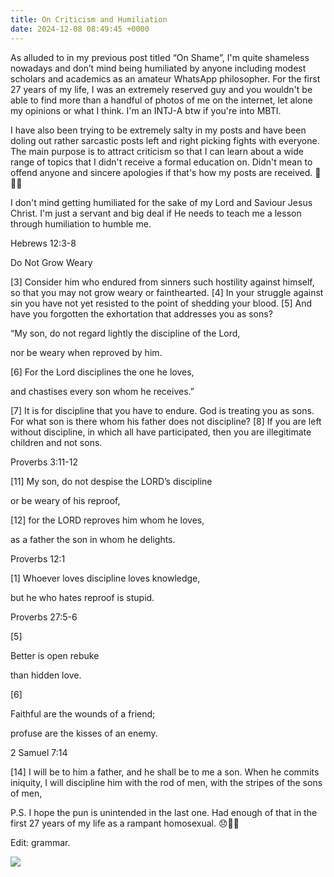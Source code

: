 ```yaml
---
title: On Criticism and Humiliation
date: 2024-12-08 08:49:45 +0000
---
```


As alluded to in my previous post titled “On Shame”, I'm quite shameless nowadays and don’t mind being humiliated by anyone including modest scholars and academics as an amateur WhatsApp philosopher. For the first 27 years of my life, I was an extremely reserved guy and you wouldn't be able to find more than a handful of photos of me on the internet, let alone my opinions or what I think. I'm an INTJ-A btw if you're into MBTI.

I have also been trying to be extremely salty in my posts and have been doling out rather sarcastic posts left and right picking fights with everyone. The main purpose is to attract criticism so that I can learn about a wide range of topics that I didn't receive a formal education on. Didn't mean to offend anyone and sincere apologies if that's how my posts are received. 🙏🫶😘

I don't mind getting humiliated for the sake of my Lord and Saviour Jesus Christ. I'm just a servant and big deal if He needs to teach me a lesson through humiliation to humble me.

Hebrews 12:3-8

Do Not Grow Weary

[3] Consider him who endured from sinners such hostility against himself, so that you may not grow weary or fainthearted. [4] In your struggle against sin you have not yet resisted to the point of shedding your blood. [5] And have you forgotten the exhortation that addresses you as sons? 

“My son, do not regard lightly the discipline of the Lord,

nor be weary when reproved by him. 

[6] For the Lord disciplines the one he loves,

and chastises every son whom he receives.”

[7] It is for discipline that you have to endure. God is treating you as sons. For what son is there whom his father does not discipline? [8] If you are left without discipline, in which all have participated, then you are illegitimate children and not sons.

Proverbs 3:11-12

[11] My son, do not despise the LORD’s discipline

or be weary of his reproof, 

[12] for the LORD reproves him whom he loves,

as a father the son in whom he delights.

Proverbs 12:1

[1] Whoever loves discipline loves knowledge,

but he who hates reproof is stupid.

Proverbs 27:5-6

[5] 

Better is open rebuke

than hidden love. 

[6] 

Faithful are the wounds of a friend;

profuse are the kisses of an enemy.

2 Samuel 7:14

[14] I will be to him a father, and he shall be to me a son. When he commits iniquity, I will discipline him with the rod of men, with the stripes of the sons of men,

P.S. I hope the pun is unintended in the last one. Had enough of that in the first 27 years of my life as a rampant homosexual. 😞🫣🥲

Edit: grammar.

![](/11fbde0e89b0c62a687237ea4d62fa17.jpeg)